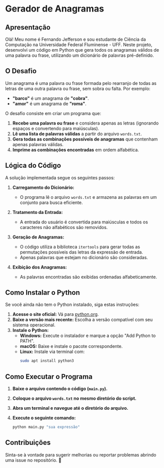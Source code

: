 # Gerador de Anagramas

## Apresentação

Olá! Meu nome é Fernando Jefferson e sou estudante de Ciência da Computação na Universidade Federal Fluminense - UFF. Neste projeto, desenvolvi um código em Python que gera todos os anagramas válidos de uma palavra ou frase, utilizando um dicionário de palavras pré-definido.

## O Desafio

Um anagrama é uma palavra ou frase formada pelo rearranjo de todas as letras de uma outra palavra ou frase, sem sobra ou falta. Por exemplo:

- **"barco"** é um anagrama de **"cobra"**.
- **"amor"** é um anagrama de **"roma"**.

O desafio consiste em criar um programa que:

1. **Recebe uma palavra ou frase** e considera apenas as letras (ignorando espaços e convertendo para maiúsculas).
2. **Lê uma lista de palavras válidas** a partir do arquivo `words.txt`.
3. **Gera todas as combinações possíveis de anagramas** que contenham apenas palavras válidas.
4. **Imprime as combinações encontradas** em ordem alfabética.

## Lógica do Código

A solução implementada segue os seguintes passos:

1. **Carregamento do Dicionário:**
   - O programa lê o arquivo `words.txt` e armazena as palavras em um conjunto para busca eficiente.

2. **Tratamento da Entrada:**
   - A entrada do usuário é convertida para maiúsculas e todos os caracteres não alfabéticos são removidos.

3. **Geração de Anagramas:**
   - O código utiliza a biblioteca `itertools` para gerar todas as permutações possíveis das letras da expressão de entrada.
   - Apenas palavras que estejam no dicionário são consideradas.

4. **Exibição dos Anagramas:**
   - As palavras encontradas são exibidas ordenadas alfabeticamente.

## Como Instalar o Python

Se você ainda não tem o Python instalado, siga estas instruções:

1. **Acesse o site oficial:** Vá para [python.org](https://www.python.org/downloads/).
2. **Baixe a versão mais recente:** Escolha a versão compatível com seu sistema operacional.
3. **Instale o Python:**
   - **Windows:** Execute o instalador e marque a opção "Add Python to PATH".
   - **macOS:** Baixe e instale o pacote correspondente.
   - **Linux:** Instale via terminal com:
     ```bash
     sudo apt install python3
     ```

## Como Executar o Programa

1. **Baixe o arquivo contendo o código (`main.py`).**
2. **Coloque o arquivo `words.txt` no mesmo diretório do script.**
3. **Abra um terminal e navegue até o diretório do arquivo.**
4. **Execute o seguinte comando:**

   ```bash
   python main.py "sua expressão"
   ```

## Contribuições

Sinta-se à vontade para sugerir melhorias ou reportar problemas abrindo uma issue no repositório. 🚀